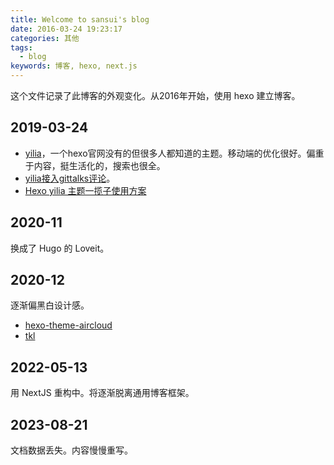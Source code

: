 ```yaml
---
title: Welcome to sansui's blog
date: 2016-03-24 19:23:17
categories: 其他
tags: 
  - blog
keywords: 博客, hexo, next.js
---
```


这个文件记录了此博客的外观变化。从2016年开始，使用 hexo 建立博客。

## 2019-03-24

- [yilia](https://github.com/litten/hexo-theme-yilia)，一个hexo官网没有的但很多人都知道的主题。移动端的优化很好。偏重于内容，挺生活化的，搜索也很全。
- [yilia接入gittalks评论](https://cloudy-liu.github.io/2018/07/14/Hexo%E6%9B%B4%E6%8D%A2%E4%B8%BAGitTalk%E8%AF%84%E8%AE%BA%E7%B3%BB%E7%BB%9F/)。
- [Hexo yilia 主题一揽子使用方案](https://blog.csdn.net/lynnbest/article/details/79845944)

## 2020-11

换成了 Hugo 的 Loveit。

## 2020-12

逐渐偏黑白设计感。

- [hexo-theme-aircloud](https://github.com/aircloud/hexo-theme-aircloud)
- [tkl](https://github.com/SuperKieran/TKL)

## 2022-05-13

用 NextJS 重构中。将逐渐脱离通用博客框架。

## 2023-08-21

文档数据丢失。内容慢慢重写。